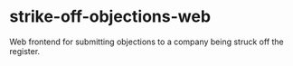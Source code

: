 # strike-off-objections-web
Web frontend for submitting objections to a company being struck off the register.
